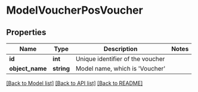 # ModelVoucherPosVoucher

## Properties
Name | Type | Description | Notes
------------ | ------------- | ------------- | -------------
**id** | **int** | Unique identifier of the voucher | 
**object_name** | **string** | Model name, which is &#x27;Voucher&#x27; | 

[[Back to Model list]](../../README.md#documentation-for-models) [[Back to API list]](../../README.md#documentation-for-api-endpoints) [[Back to README]](../../README.md)

